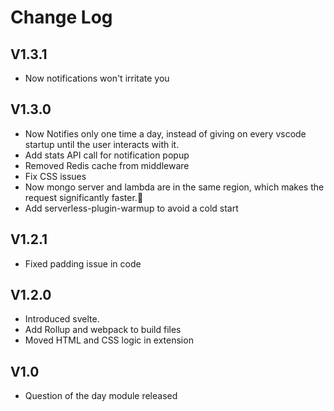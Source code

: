 # Change Log

## V1.3.1
- Now notifications won't irritate you
## V1.3.0
- Now Notifies only one time a day, instead of giving on every vscode startup until the user interacts with it.
- Add stats API call for notification popup
- Removed Redis cache from middleware
- Fix CSS issues
- Now mongo server and lambda are in the same region, which makes the request significantly faster.🎉
- Add serverless-plugin-warmup to avoid a cold start

## V1.2.1
- Fixed padding issue in code
## V1.2.0
- Introduced svelte.
- Add Rollup and webpack to build files
- Moved HTML and CSS logic in extension

## V1.0

- Question of the day module released